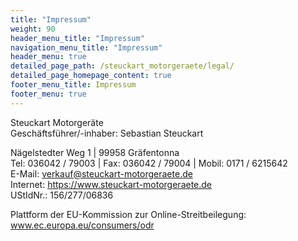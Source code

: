 ```yaml
---
title: "Impressum"
weight: 90
header_menu_title: "Impressum"
navigation_menu_title: "Impressum"
header_menu: true
detailed_page_path: /steuckart_motorgeraete/legal/
detailed_page_homepage_content: true
footer_menu_title: Impressum
footer_menu: true
---
```


Steuckart Motorgeräte  
Geschäftsführer/-inhaber: Sebastian Steuckart

Nägelstedter Weg 1 | 99958 Gräfentonna  
Tel: 036042 / 79003 | Fax: 036042 / 79004 | Mobil: 0171 / 6215642  
E-Mail: verkauf@steuckart-motorgeraete.de  
Internet: https://www.steuckart-motorgeraete.de  
UStIdNr.: 156/277/06836

Plattform der EU-Kommission zur Online-Streitbeilegung: www.ec.europa.eu/consumers/odr
